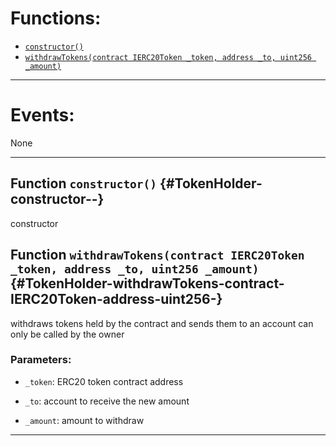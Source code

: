 

# Functions:
- [`constructor()`](#TokenHolder-constructor--)
- [`withdrawTokens(contract IERC20Token _token, address _to, uint256 _amount)`](#TokenHolder-withdrawTokens-contract-IERC20Token-address-uint256-)

---

# Events:
None

---

## Function `constructor()` {#TokenHolder-constructor--}
constructor
## Function `withdrawTokens(contract IERC20Token _token, address _to, uint256 _amount)` {#TokenHolder-withdrawTokens-contract-IERC20Token-address-uint256-}
withdraws tokens held by the contract and sends them to an account
can only be called by the owner

### Parameters:
- `_token`:   ERC20 token contract address

- `_to`:      account to receive the new amount

- `_amount`:  amount to withdraw

---

